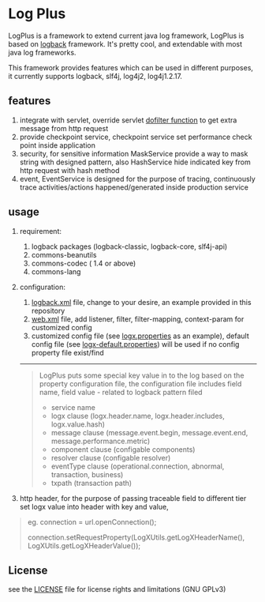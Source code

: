 # Log Plus

LogPlus is a framework to extend current java log framework, LogPlus is based on [logback](https://logback.qos.ch/) framework.
It's pretty cool, and extendable with most java log frameworks.

This framework provides features which can be used in different purposes, it currently supports logback, slf4j, log4j2, log4j1.2.17.

## features
1. integrate with servlet, override servlet [dofilter function](https://tomcat.apache.org/tomcat-5.5-doc/servletapi/javax/servlet/Filter.html) to get extra message from http request
2. provide checkpoint service, checkpoint service set performance check point inside application
3. security, for sensitive information MaskService provide a way to mask string with designed pattern, also HashService hide indicated key from http request with hash method
4. event, EventService is designed for the purpose of tracing, continuously trace activities/actions happened/generated inside production service

## usage
1. requirement:
    1. logback packages (logback-classic, logback-core, slf4j-api)
    2. commons-beanutils
    3. commons-codec ( 1.4 or above)
    4. commons-lang
    
2. configuration:
    1. [logback.xml](src/main/resources/logback.xml) file, change to your desire, an example provided in this repository
    2. [web.xml](src/main/resources/web.xml) file, add listener, filter, filter-mapping, context-param for customized config
    3. customized config file (see [logx.properties](logx.properties) as an example), default config file (see [logx-default.properties](src/main/resources/logx-default.properties)) will be used if no config property file exist/find 
    
    ---
    > LogPlus puts some special key value in to the log based on the property configuration file, 
    the configuration file includes field name, field value - related to logback pattern filed
    > - service name
    > - logx clause (logx.header.name, logx.header.includes, logx.value.hash)
    > - message clause (message.event.begin, message.event.end, message.performance.metric)
    > - component clause (configable components)
    > - resolver clause (configable resolver)
    > - eventType clause (operational.connection, abnormal, transaction, business)
    > - txpath (transaction path)
    
3. http header, for the purpose of passing traceable field to different tier set logx value into header with key and value,
> eg. connection = url.openConnection(); 
>
> connection.setRequestProperty(LogXUtils.getLogXHeaderName(), LogXUtils.getLogXHeaderValue());

## License

see the [LICENSE](LICENSE) file for license rights and limitations (GNU GPLv3)
